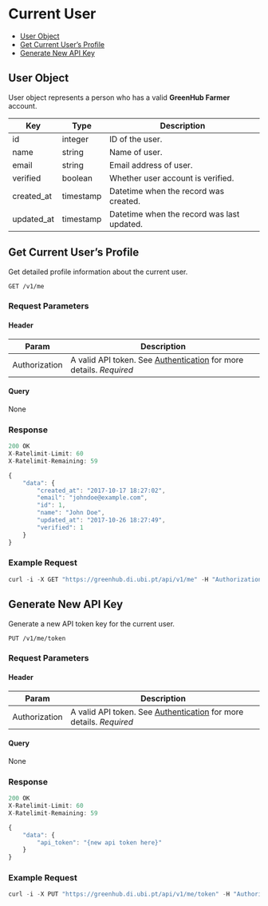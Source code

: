 # Current User

- [User Object](#user-object)
- [Get Current User’s Profile](#get-current-users-profile)
- [Generate New API Key](#generate-new-api-key)

## User Object

User object represents a person who has a valid **GreenHub Farmer** account.

| Key        | Type      | Description                                |
| ---------- | --------- | ------------------------------------------ |
| id         | integer   | ID of the user.                            |
| name       | string    | Name of user.                              |
| email      | string    | Email address of user.                     |
| verified   | boolean   | Whether user account is verified.          |
| created_at | timestamp | Datetime when the record was created.      |
| updated_at | timestamp | Datetime when the record was last updated. |

## Get Current User’s Profile

Get detailed profile information about the current user.

```
GET /v1/me
```

### Request Parameters

#### Header

| Param         | Description                                                                |
| ------------- | --------------------------------------------------------------------------------------- |
| Authorization | A valid API token. See [Authentication](authentication.md) for more details. *Required* |

#### Query

None

### Response

```javascript
200 OK
X-Ratelimit-Limit: 60
X-Ratelimit-Remaining: 59
```

```javascript
{
    "data": {
        "created_at": "2017-10-17 18:27:02", 
        "email": "johndoe@example.com", 
        "id": 1, 
        "name": "John Doe", 
        "updated_at": "2017-10-26 18:27:49", 
        "verified": 1
    }
}
```

### Example Request

```javascript
curl -i -X GET "https://greenhub.di.ubi.pt/api/v1/me" -H "Authorization: Bearer {your api key}"
```

## Generate New API Key

Generate a new API token key for the current user.

```
PUT /v1/me/token
```

### Request Parameters

#### Header

| Param         | Description                                                                |
| ------------- | --------------------------------------------------------------------------------------- |
| Authorization | A valid API token. See [Authentication](authentication.md) for more details. *Required* |

#### Query

None

### Response

```javascript
200 OK
X-Ratelimit-Limit: 60
X-Ratelimit-Remaining: 59
```

```javascript
{
    "data": {
        "api_token": "{new api token here}"
    }
}
```

### Example Request

```javascript
curl -i -X PUT "https://greenhub.di.ubi.pt/api/v1/me/token" -H "Authorization: Bearer {your api key}"
```